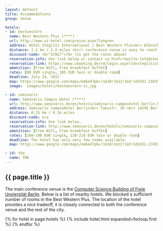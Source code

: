 ```yaml
---
layout: default
title: Accommodations
group: Venue

hotels:
- id: bestwestern
  name: Best Western Plus (****)
  url: http://www.si-hotel.com/preise.aspx?lang=en
  address: Hotel Steglitz International / Best Western Plus<br> Albrechtstr. 2 <br> 12165 Berlin, Germany
  distance: 2.2 km / 1.2 miles <br/> conference venue is easy to reach via bus, 12 minutes door-by-door
  discount-code: <b>"ICN17"</b> (to get the rates above)
  reservation-info: Use link below or contact <a href="mailto:info@steglitz.bestwestern.de">info@steglitz.bestwestern.de</a>.
  reservation-link: https://www.cbooking.de/v4/login.aspx?id=steglitzinternational&lang=en
  amenities: [Free WiFi, Free breakfast buffet]
  rates: [80 EUR single, 105 EUR twin or double room]
  deadline: July 24, 2017
  map: https://www.google.com/maps/embed?pb=!1m18!1m12!1m3!1d2431.250353526197!2d13.319120716152844!3d52.4564932798023!2m3!1f0!2f0!3f0!3m2!1i1024!2i768!4f13.1!3m3!1m2!1s0x47a85a85dcb704d9%3A0xbb313ed96f89dbfb!2sBEST+WESTERN+PLUS+Hotel+Steglitz+International!5e0!3m2!1sen!2sde!4v1475247214545
  image:  images/hotels/bestwestern-si.jpg

- id: seminaris
  name: Seminaris Campus Hotel (****)
  url: http://www.seminaris.de/en/hotels/seminaris-campushotel-berlin.html
  address: Seminaris CampusHotel Berlin<br> Takustr. 39 <br> 14195 Berlin, Germany
  distance: 0.25 km / 0.16 miles
  discount-code: n/a
  reservation-info: Use link below.
  reservation-link: http://www.seminaris.de/en/hotels/seminaris-campushotel-berlin.html
  amenities: [Free WiFi, Free breakfast buffet]
  rates: [100-180 EUR single, 130-210 EUR twin or double room]
  deadline: The hotel has only very few rooms available.
  map: https://www.google.com/maps/embed?pb=!1m18!1m12!1m3!1d2431.2745534552105!2d13.291715316152885!3d52.456054979802225!2m3!1f0!2f0!3f0!3m2!1i1024!2i768!4f13.1!3m3!1m2!1s0x47a85a6e3c087b7b%3A0xbb7374dc78069e69!2sSeminaris+CampusHotel+Berlin!5e0!3m2!1sen!2sde!4v1488037869542

- id: tba
  name: TBA
---
```


## {{ page.title }}

The main conference venue is the [Computer Science Building of Freie Unviersit&auml;t Berlin](venue.html).
Below is a list of nearby hotels.
We blocked a sufficient number of rooms in the Best Western Plus.
The location of the hotel provides a nice tradeoff, it is closely connected to both the conference venue and the rest of the city.

{% for hotel in page.hotels %}
{% include hotel.html expanded=forloop.first %}
{% endfor %}

